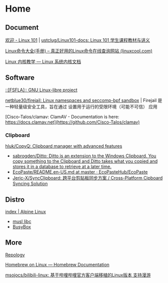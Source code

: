 # Home

## Document

[欢迎 - Linux 101](https://101.lug.ustc.edu.cn/) | [ustclug/Linux101-docs: Linux 101 学生课程教材与讲义](https://github.com/ustclug/Linux101-docs)

[Linux命令大全(手册) – 真正好用的Linux命令在线查询网站 (linuxcool.com)](https://www.linuxcool.com/)

[Linux 内核教学 — Linux 系统内核文档](https://linux-kernel-labs-zh.xyz/index.html)

## Software

[::[FSFLA]:: GNU Linux-libre project](https://www.fsfla.org/ikiwiki/selibre/linux-libre/)

[netblue30/firejail: Linux namespaces and seccomp-bpf sandbox](https://github.com/netblue30/firejail) | Firejail 是一种轻量级安全工具，旨在通过 设置用于运行的受限环境（可能不可信） 应用

[Cisco-Talos/clamav: ClamAV - Documentation is here: https://docs.clamav.net](https://github.com/Cisco-Talos/clamav)

### Clipboard

[hluk/CopyQ: Clipboard manager with advanced features](https://github.com/hluk/CopyQ)

- [sabrogden/Ditto: Ditto is an extension to the Windows Clipboard. You copy something to the Clipboard and Ditto takes what you copied and stores it in a database to retrieve at a later time.](https://github.com/sabrogden/Ditto)
- [EcoPaste/README.en-US.md at master · EcoPasteHub/EcoPaste](https://github.com/EcoPasteHub/EcoPaste)
- [Jeric-X/SyncClipboard: 跨平台剪贴板同步方案 / Cross-Platform Cipboard Syncing Solution](https://github.com/Jeric-X/SyncClipboard)

## Distro

[index | Alpine Linux](https://www.alpinelinux.org/)

- [musl libc](https://musl.libc.org/)
- [BusyBox](https://www.busybox.net/)

## More

[Repology](https://repology.org/)

[Homebrew on Linux — Homebrew Documentation](https://docs.brew.sh/Homebrew-on-Linux)

[msojocs/bilibili-linux: 基于哔哩哔哩官方客户端移植的Linux版本 支持漫游](https://github.com/msojocs/bilibili-linux)